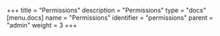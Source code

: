 +++
title = "Permissions"
description = "Permissions"
type = "docs"
[menu.docs]
name = "Permissions"
identifier = "permissions"
parent = "admin"
weight = 3
+++


